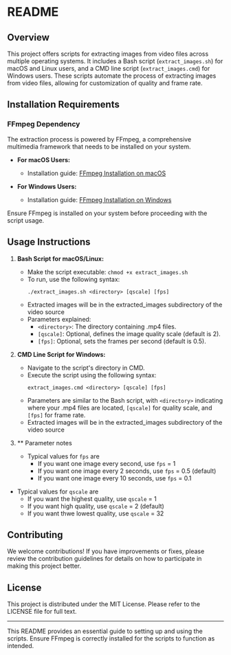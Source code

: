 # README

## Overview

This project offers scripts for extracting images from video files across multiple operating systems. It includes a Bash script (`extract_images.sh`) for macOS and Linux users, and a CMD line script (`extract_images.cmd`) for Windows users. These scripts automate the process of extracting images from video files, allowing for customization of quality and frame rate.

## Installation Requirements

### FFmpeg Dependency

The extraction process is powered by FFmpeg, a comprehensive multimedia framework that needs to be installed on your system.

- **For macOS Users:**
  - Installation guide: [FFmpeg Installation on macOS](https://ffmpeg.org/download.html#build-mac)

- **For Windows Users:**
  - Installation guide: [FFmpeg Installation on Windows](https://ffmpeg.org/download.html#build-windows)

Ensure FFmpeg is installed on your system before proceeding with the script usage.

## Usage Instructions

1. **Bash Script for macOS/Linux:**
   - Make the script executable: `chmod +x extract_images.sh`
   - To run, use the following syntax:
     ```
     ./extract_images.sh <directory> [qscale] [fps]
     ```
   - Extracted images will be in the extracted_images subdirectory of the video source
   - Parameters explained:
     - `<directory>`: The directory containing .mp4 files.
     - `[qscale]`: Optional, defines the image quality scale (default is 2).
     - `[fps]`: Optional, sets the frames per second (default is 0.5).

2. **CMD Line Script for Windows:**
   - Navigate to the script's directory in CMD.
   - Execute the script using the following syntax:
     ```
     extract_images.cmd <directory> [qscale] [fps]
     ```
   - Parameters are similar to the Bash script, with `<directory>` indicating where your .mp4 files are located, `[qscale]` for quality scale, and `[fps]` for frame rate.
   - Extracted images will be in the extracted_images subdirectory of the video source

3. ** Parameter notes
   - Typical values for `fps` are
     - If you want one image every second, use `fps` = 1
     - If you want one image every 2 seconds, use `fps` = 0.5  (default)
     - If you want one image every 10 seconds, use `fps` = 0.1
    
  - Typical values for `qscale` are
     - If you want the highest quality, use `qscale` = 1
     - If you want high quality, use `qscale` = 2  (default)
     - If you want thwe lowest quality, use `qscale` = 32

## Contributing

We welcome contributions! If you have improvements or fixes, please review the contribution guidelines for details on how to participate in making this project better.

## License

This project is distributed under the MIT License. Please refer to the LICENSE file for full text.

---

This README provides an essential guide to setting up and using the scripts. Ensure FFmpeg is correctly installed for the scripts to function as intended.
